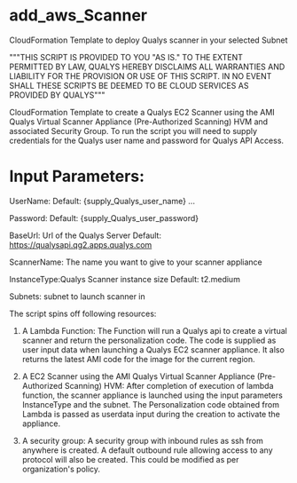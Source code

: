 # add_aws_Scanner
CloudFormation Template to deploy Qualys scanner in your selected Subnet

"""THIS SCRIPT IS PROVIDED TO YOU "AS IS." TO THE EXTENT PERMITTED BY LAW, QUALYS HEREBY DISCLAIMS ALL WARRANTIES AND LIABILITY FOR THE PROVISION OR USE OF THIS SCRIPT. IN NO EVENT SHALL THESE SCRIPTS BE DEEMED TO BE CLOUD SERVICES AS PROVIDED BY QUALYS"""

CloudFormation Template to create a Qualys EC2 Scanner using the AMI Qualys Virtual Scanner Appliance (Pre-Authorized Scanning) HVM and associated Security Group. To run the script you will need to supply credentials for the Qualys user name and password for Qualys API Access.

# Input Parameters: 

UserName: Default: {supply_Qualys_user_name} ...

Password: Default: {supply_Qualys_user_password}

BaseUrl: Url of the Qualys Server  Default: https://qualysapi.qg2.apps.qualys.com

ScannerName: The name you want to give to your scanner appliance

InstanceType:Qualys Scanner instance size Default: t2.medium

Subnets: subnet to launch scanner in


The script spins off following resources:

1. A Lambda Function:
    The Function will run a Qualys api to create a virtual scanner and return the personalization code. The code is supplied as user input data when launching a Qualys EC2 scanner appliance. It also returns the latest AMI code for the image for the current region.

2. A EC2 Scanner using the AMI Qualys Virtual Scanner Appliance (Pre-Authorized Scanning) HVM:
    After completion of execution of lambda function, the scanner appliance is launched using the input parameters InstanceType and the subnet. The Personalization code obtained from Lambda is passed as userdata input during the creation to activate the appliance.

3. A security group:
    A security group with inbound rules as ssh from anywhere is created. A default outbound rule allowing access to any protocol will also be created. This could be modified as per organization's policy.

